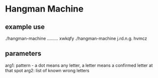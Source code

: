 # Hangman Machine

## example use
./hangman-machine ......... xwkqfy
./hangman-machine j.rd.n.g. hvmcz

## parameters
arg1: pattern - a dot means any letter, a letter means a confirmed letter at that spot
arg2: list of known wrong letters